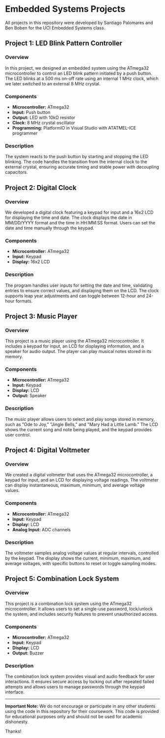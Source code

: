 # Embedded Systems Projects

All projects in this repository were developed by Santiago Palomares and Ben Boben for the UCI Embedded Systems class.

## Project 1: LED Blink Pattern Controller

### Overview
In this project, we designed an embedded system using the ATmega32 microcontroller to control an LED blink pattern initiated by a push button. The LED blinks at a 500 ms on-off rate using an internal 1 MHz clock, which we later switched to an external 8 MHz crystal.

### Components
- **Microcontroller:** ATmega32
- **Input:** Push button
- **Output:** LED with 10kΩ resistor
- **Clock:** 8 MHz crystal oscillator
- **Programming:** PlatformIO in Visual Studio with ATATMEL-ICE programmer

### Description
The system reacts to the push button by starting and stopping the LED blinking. The code handles the transition from the internal clock to the external crystal, ensuring accurate timing and stable power with decoupling capacitors.


## Project 2: Digital Clock

### Overview
We developed a digital clock featuring a keypad for input and a 16x2 LCD for displaying the time and date. The clock displays the date in MM/DD/YYYY format and the time in HH:MM:SS format. Users can set the date and time manually through the keypad.

### Components
- **Microcontroller:** ATmega32
- **Input:** Keypad
- **Display:** 16x2 LCD

### Description
The program handles user inputs for setting the date and time, validating entries to ensure correct values, and displaying them on the LCD. The clock supports leap year adjustments and can toggle between 12-hour and 24-hour formats.


## Project 3: Music Player

### Overview
This project is a music player using the ATmega32 microcontroller. It includes a keypad for input, an LCD for displaying information, and a speaker for audio output. The player can play musical notes stored in its memory.

### Components
- **Microcontroller:** ATmega32
- **Input:** Keypad
- **Display:** LCD
- **Output:** Speaker

### Description
The music player allows users to select and play songs stored in memory, such as "Ode to Joy," "Jingle Bells," and "Mary Had a Little Lamb." The LCD shows the current song and note being played, and the keypad provides user control.


## Project 4: Digital Voltmeter

### Overview
We created a digital voltmeter that uses the ATmega32 microcontroller, a keypad for input, and an LCD for displaying voltage readings. The voltmeter can display instantaneous, maximum, minimum, and average voltage values.

### Components
- **Microcontroller:** ATmega32
- **Input:** Keypad
- **Display:** LCD
- **Analog Input:** ADC channels

### Description
The voltmeter samples analog voltage values at regular intervals, controlled by the keypad. The display shows the current, minimum, maximum, and average voltages, with specific buttons to reset or toggle sampling modes.


## Project 5: Combination Lock System

### Overview
This project is a combination lock system using the ATmega32 microcontroller. It allows users to set a single-use password, lock/unlock the system, and includes security features to prevent unauthorized access.

### Components
- **Microcontroller:** ATmega32
- **Input:** Keypad
- **Display:** LCD
- **Output:** Buzzer

### Description
The combination lock system provides visual and audio feedback for user interactions. It ensures secure access by locking out after repeated failed attempts and allows users to manage passwords through the keypad interface.

---

**Important Note:** We do not encourage or participate in any other students using the code in this repository for their coursework. This code is provided for educational purposes only and should not be used for academic dishonesty.

Thanks!
